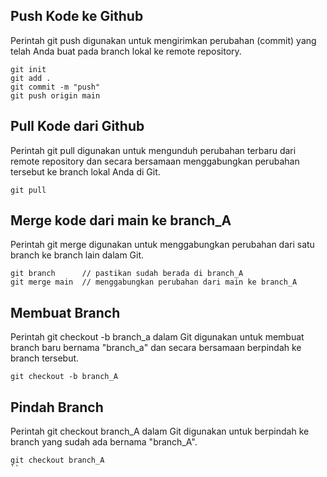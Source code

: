 ## Push Kode ke Github
Perintah git push digunakan untuk mengirimkan perubahan (commit) yang telah Anda buat pada branch lokal ke remote repository.

```
git init
git add .
git commit -m "push"
git push origin main
```

## Pull Kode dari Github
Perintah git pull digunakan untuk mengunduh perubahan terbaru dari remote repository dan secara bersamaan menggabungkan perubahan tersebut ke branch lokal Anda di Git.

```
git pull
```

## Merge kode dari main ke branch_A
Perintah git merge digunakan untuk menggabungkan perubahan dari satu branch ke branch lain dalam Git.

```
git branch      // pastikan sudah berada di branch_A
git merge main  // menggabungkan perubahan dari main ke branch_A
```

## Membuat Branch
Perintah git checkout -b branch_a dalam Git digunakan untuk membuat branch baru bernama "branch_a" dan secara bersamaan berpindah ke branch tersebut.

```
git checkout -b branch_A
```

## Pindah Branch
Perintah git checkout branch_A dalam Git digunakan untuk berpindah ke branch yang sudah ada bernama "branch_A".

```
git checkout branch_A
``
